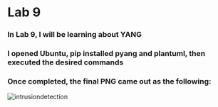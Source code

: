 # Lab 9 #
### In Lab 9, I will be learning about YANG ###
### I opened Ubuntu, pip installed pyang and plantuml, then executed the desired commands ###
### Once completed, the final PNG came out as the following: ###
![intrusiondetection](https://user-images.githubusercontent.com/91222019/236379909-b57f95cc-676f-46c7-b127-a9904264b29f.png)
